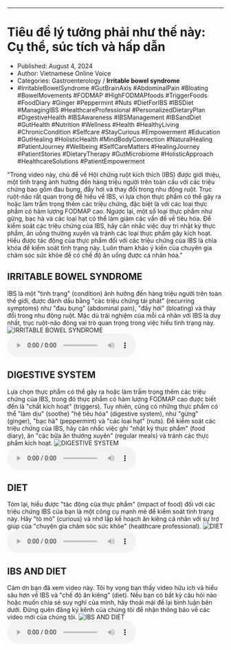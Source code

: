 
---

# Tiêu đề lý tưởng phải như thế này: Cụ thể, súc tích và hấp dẫn

- Published: August 4, 2024
- Author: Vietnamese Online Voice
- Categories: Gastroenterology / **Irritable bowel syndrome**
- #IrritableBowelSyndrome #GutBrainAxis #AbdominalPain #Bloating #BowelMovements #FODMAP #HighFODMAPfoods #TriggerFoods #FoodDiary #Ginger #Peppermint #Nuts #DietForIBS #IBSDiet #ManagingIBS #HealthcareProfessional #PersonalizedDietaryPlan #DigestiveHealth #IBSAwareness #IBSManagement #IBSandDiet #GutHealth #Nutrition #Wellness #Health #HealthyLiving #ChronicCondition #Selfcare #StayCurious #Empowerment #Education #GutHealing #HolisticHealth #MindBodyConnection #NaturalHealing #PatientJourney #Wellbeing #SelfCareMatters #HealingJourney #PatientStories #DietaryTherapy #GutMicrobiome #HolisticApproach #HealthcareSolutions #PatientEmpowerment

"Trong video này, chủ đề về Hội chứng ruột kích thích (IBS) được giới thiệu, một tình trạng ảnh hưởng đến hàng triệu người trên toàn cầu với các triệu chứng bao gồm đau bụng, đầy hơi và thay đổi trong nhu động ruột. Trục ruột-não rất quan trọng để hiểu về IBS, vì lựa chọn thực phẩm có thể gây ra hoặc làm trầm trọng thêm các triệu chứng, đặc biệt là với các loại thực phẩm có hàm lượng FODMAP cao. Ngược lại, một số loại thực phẩm như gừng, bạc hà và các loại hạt có thể làm giảm các vấn đề về tiêu hóa. Để kiểm soát các triệu chứng của IBS, hãy cân nhắc việc duy trì nhật ký thực phẩm, ăn uống thường xuyên và tránh các loại thực phẩm gây kích hoạt. Hiểu được tác động của thực phẩm đối với các triệu chứng của IBS là chìa khóa để kiểm soát tình trạng này. Luôn tham khảo ý kiến ​​của chuyên gia chăm sóc sức khỏe để có chế độ ăn uống được cá nhân hóa."


## IRRITABLE BOWEL SYNDROME

IBS là một "tình trạng" (condition) ảnh hưởng đến hàng triệu người trên toàn thế giới, được đánh dấu bằng "các triệu chứng tái phát" (recurring symptoms) như "đau bụng" (abdominal pain), "đầy hơi" (bloating) và thay đổi trong nhu động ruột. Mặc dù trải nghiệm của mỗi cá nhân với IBS là duy nhất, trục ruột-não đóng vai trò quan trọng trong việc hiểu tình trạng này.
![IRRITABLE BOWEL SYNDROME](https://http-archiver-apis-production-80.schnworks.com/storage/images/transitions/2024-08-04/transition--8295823190-Montserrat-Regular-004895.jpg)
<audio controls>
    <source src="https://http-archiver-apis-production-80.schnworks.com/storage/storage/audio/file-1325211740.mp3" type="audio/mpeg">
</audio>



## DIGESTIVE SYSTEM

Lựa chọn thực phẩm có thể gây ra hoặc làm trầm trọng thêm các triệu chứng của IBS, trong đó thực phẩm có hàm lượng FODMAP cao được biết đến là "chất kích hoạt" (triggers). Tuy nhiên, cũng có những thực phẩm có thể "làm dịu" (soothe) "hệ tiêu hóa" (digestive system), như "gừng" (ginger), "bạc hà" (peppermint) và "các loại hạt" (nuts). Để kiểm soát các triệu chứng của IBS, hãy cân nhắc việc ghi "nhật ký thực phẩm" (food diary), ăn "các bữa ăn thường xuyên" (regular meals) và tránh các thực phẩm kích hoạt.
![DIGESTIVE SYSTEM](https://http-archiver-apis-production-80.schnworks.com/storage/images/transitions/2024-08-04/transition--12983356268-Montserrat-Thin-673AB7.jpg)
<audio controls>
    <source src="https://http-archiver-apis-production-80.schnworks.com/storage/storage/audio/file-32271154743.mp3" type="audio/mpeg">
</audio>



## DIET

Tóm lại, hiểu được "tác động của thực phẩm" (impact of food) đối với các triệu chứng IBS của bạn là một công cụ mạnh mẽ để kiểm soát tình trạng này. Hãy "tò mò" (curious) và nhớ lập kế hoạch ăn kiêng cá nhân với sự trợ giúp của "chuyên gia chăm sóc sức khỏe" (healthcare professional).
![DIET](https://http-archiver-apis-production-80.schnworks.com/storage/images/transitions/2024-08-04/transition--6448127077-Montserrat-ExtraBold-303F9F.jpg)
<audio controls>
    <source src="https://http-archiver-apis-production-80.schnworks.com/storage/storage/audio/file-1621268699.mp3" type="audio/mpeg">
</audio>



## IBS AND DIET

Cảm ơn bạn đã xem video này. Tôi hy vọng bạn thấy video hữu ích và hiểu sâu hơn về IBS và "chế độ ăn kiêng" (diet). Nếu bạn có bất kỳ câu hỏi nào hoặc muốn chia sẻ suy nghĩ của mình, hãy thoải mái để lại bình luận bên dưới. Đừng quên đăng ký kênh của chúng tôi để nhận thông báo về các video mới của chúng tôi.
![IBS AND DIET](https://http-archiver-apis-production-80.schnworks.com/storage/images/transitions/2024-08-04/transition-2927464988-Montserrat-Black-303F9F.jpg)
<audio controls>
    <source src="https://http-archiver-apis-production-80.schnworks.com/storage/storage/audio/file-38077431114.mp3" type="audio/mpeg">
</audio>

